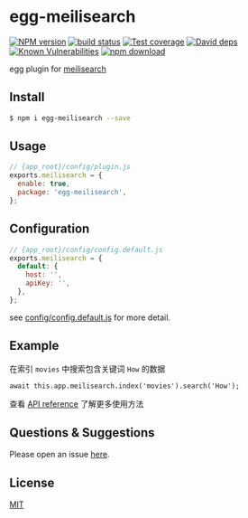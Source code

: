 # egg-meilisearch

[![NPM version][npm-image]][npm-url]
[![build status][travis-image]][travis-url]
[![Test coverage][codecov-image]][codecov-url]
[![David deps][david-image]][david-url]
[![Known Vulnerabilities][snyk-image]][snyk-url]
[![npm download][download-image]][download-url]

[npm-image]: https://img.shields.io/npm/v/egg-meilisearch.svg?style=flat-square
[npm-url]: https://npmjs.org/package/egg-meilisearch
[travis-image]: https://img.shields.io/travis/tumobi/egg-meilisearch.svg?style=flat-square
[travis-url]: https://travis-ci.org/tumobi/egg-meilisearch
[codecov-image]: https://img.shields.io/codecov/c/github/tumobi/egg-meilisearch.svg?style=flat-square
[codecov-url]: https://codecov.io/github/tumobi/egg-meilisearch?branch=master
[david-image]: https://img.shields.io/david/tumobi/egg-meilisearch.svg?style=flat-square
[david-url]: https://david-dm.org/tumobi/egg-meilisearch
[snyk-image]: https://snyk.io/test/npm/egg-meilisearch/badge.svg?style=flat-square
[snyk-url]: https://snyk.io/test/npm/egg-meilisearch
[download-image]: https://img.shields.io/npm/dm/egg-meilisearch.svg?style=flat-square
[download-url]: https://npmjs.org/package/egg-meilisearch

egg plugin for [meilisearch](https://www.meilisearch.com/)

## Install

```bash
$ npm i egg-meilisearch --save
```

## Usage

```js
// {app_root}/config/plugin.js
exports.meilisearch = {
  enable: true,
  package: 'egg-meilisearch',
};
```

## Configuration

```js
// {app_root}/config/config.default.js
exports.meilisearch = {
  default: {
    host: '',
    apiKey: '',
  },
};
```

see [config/config.default.js](config/config.default.js) for more detail.

## Example

在索引 `movies` 中搜索包含关键词 `How` 的数据

```
await this.app.meilisearch.index('movies').search('How');
```

查看 [API reference](https://docs.meilisearch.com/reference/api/overview.html) 了解更多使用方法

## Questions & Suggestions

Please open an issue [here](https://github.com/tumobi/egg-meilisearch/issues).

## License

[MIT](LICENSE)
